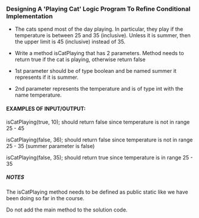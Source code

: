 ### Designing A 'Playing Cat' Logic Program To Refine Conditional Implementation
- The cats spend most of the day playing. In particular, they play if the temperature is between 25 and 35 (inclusive). Unless it is summer, then the upper limit is 45 (inclusive) instead of 35.


- Write a method isCatPlaying that has 2 parameters. Method needs to return true if the cat is playing, otherwise return false

- 1st parameter should be of type boolean and be named summer it represents if it is summer.
- 2nd parameter represents the temperature and is of type int with the name temperature.

#### EXAMPLES OF INPUT/OUTPUT:

isCatPlaying(true, 10); should return false since temperature is not in range 25 - 45

isCatPlaying(false, 36); should return false since temperature is not in range 25 - 35 (summer parameter is false)

isCatPlaying(false, 35); should return true since temperature is in range 25 - 35



##### NOTES

The isCatPlaying method needs to be defined as public static ​like we have been doing so far in the course.

Do not add the main method to the solution code.